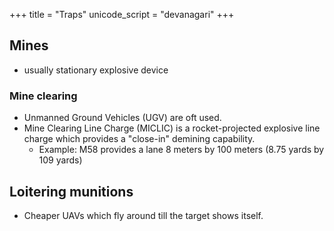 +++
title = "Traps"
unicode_script = "devanagari"
+++

## Mines
- usually stationary explosive device

### Mine clearing
- Unmanned Ground Vehicles (UGV) are oft used.
- Mine Clearing Line Charge (MICLIC) is a rocket-projected explosive line charge which provides a "close-in" demining capability.
  - Example: M58 provides a lane 8 meters by 100 meters (8.75 yards by 109 yards)

## Loitering munitions
- Cheaper UAVs which fly around till the target shows itself.

